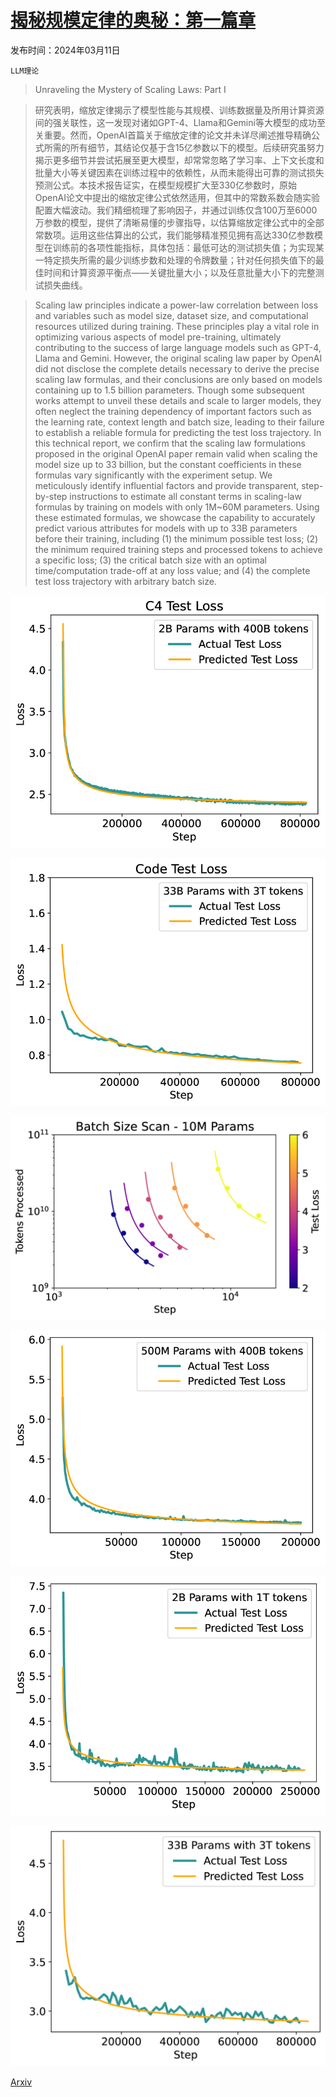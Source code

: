 # [揭秘规模定律的奥秘：第一篇章](https://arxiv.org/abs/2403.06563)

发布时间：2024年03月11日

`LLM理论`

> Unraveling the Mystery of Scaling Laws: Part I

> 研究表明，缩放定律揭示了模型性能与其规模、训练数据量及所用计算资源间的强关联性，这一发现对诸如GPT-4、Llama和Gemini等大模型的成功至关重要。然而，OpenAI首篇关于缩放定律的论文并未详尽阐述推导精确公式所需的所有细节，其结论仅基于含15亿参数以下的模型。后续研究虽努力揭示更多细节并尝试拓展至更大模型，却常常忽略了学习率、上下文长度和批量大小等关键因素在训练过程中的依赖性，从而未能得出可靠的测试损失预测公式。本技术报告证实，在模型规模扩大至330亿参数时，原始OpenAI论文中提出的缩放定律公式依然适用，但其中的常数系数会随实验配置大幅波动。我们精细梳理了影响因子，并通过训练仅含100万至6000万参数的模型，提供了清晰易懂的步骤指导，以估算缩放定律公式中的全部常数项。运用这些估算出的公式，我们能够精准预见拥有高达330亿参数模型在训练前的各项性能指标，具体包括：最低可达的测试损失值；为实现某一特定损失所需的最少训练步数和处理的令牌数量；针对任何损失值下的最佳时间和计算资源平衡点——关键批量大小；以及任意批量大小下的完整测试损失曲线。

> Scaling law principles indicate a power-law correlation between loss and variables such as model size, dataset size, and computational resources utilized during training. These principles play a vital role in optimizing various aspects of model pre-training, ultimately contributing to the success of large language models such as GPT-4, Llama and Gemini. However, the original scaling law paper by OpenAI did not disclose the complete details necessary to derive the precise scaling law formulas, and their conclusions are only based on models containing up to 1.5 billion parameters. Though some subsequent works attempt to unveil these details and scale to larger models, they often neglect the training dependency of important factors such as the learning rate, context length and batch size, leading to their failure to establish a reliable formula for predicting the test loss trajectory. In this technical report, we confirm that the scaling law formulations proposed in the original OpenAI paper remain valid when scaling the model size up to 33 billion, but the constant coefficients in these formulas vary significantly with the experiment setup. We meticulously identify influential factors and provide transparent, step-by-step instructions to estimate all constant terms in scaling-law formulas by training on models with only 1M~60M parameters. Using these estimated formulas, we showcase the capability to accurately predict various attributes for models with up to 33B parameters before their training, including (1) the minimum possible test loss; (2) the minimum required training steps and processed tokens to achieve a specific loss; (3) the critical batch size with an optimal time/computation trade-off at any loss value; and (4) the complete test loss trajectory with arbitrary batch size.

![揭秘规模定律的奥秘：第一篇章](../../../paper_images/2403.06563/x1.png)

![揭秘规模定律的奥秘：第一篇章](../../../paper_images/2403.06563/x2.png)

![揭秘规模定律的奥秘：第一篇章](../../../paper_images/2403.06563/x3.png)

![揭秘规模定律的奥秘：第一篇章](../../../paper_images/2403.06563/x4.png)

![揭秘规模定律的奥秘：第一篇章](../../../paper_images/2403.06563/x5.png)

![揭秘规模定律的奥秘：第一篇章](../../../paper_images/2403.06563/x6.png)

[Arxiv](https://arxiv.org/abs/2403.06563)